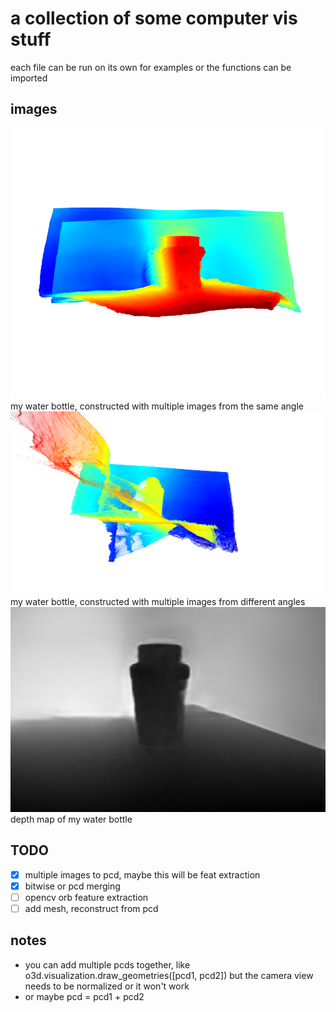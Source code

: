 # a collection of some computer vis stuff

each file can be run on its own for examples or the functions can be imported

## images

![image info](static/examples/sameangle.png) my water bottle, constructed with multiple images from the same angle
![image info](static/examples/multipleangles.png) my water bottle, constructed with multiple images from different angles
![image info](static/examples/depth.jpg) depth map of my water bottle

## TODO

- [x] multiple images to pcd, maybe this will be feat extraction
- [x] bitwise or pcd merging
- [ ] opencv orb feature extraction
- [ ] add mesh, reconstruct from pcd

## notes

- you can add multiple pcds together, like o3d.visualization.draw_geometries([pcd1, pcd2]) but the camera view needs to be normalized or it won't work
- or maybe pcd = pcd1 + pcd2
